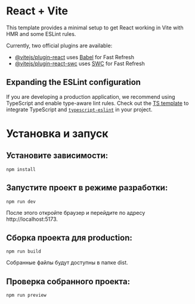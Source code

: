 # React + Vite

This template provides a minimal setup to get React working in Vite with HMR and some ESLint rules.

Currently, two official plugins are available:

- [@vitejs/plugin-react](https://github.com/vitejs/vite-plugin-react/blob/main/packages/plugin-react/README.md) uses [Babel](https://babeljs.io/) for Fast Refresh
- [@vitejs/plugin-react-swc](https://github.com/vitejs/vite-plugin-react-swc) uses [SWC](https://swc.rs/) for Fast Refresh

## Expanding the ESLint configuration

If you are developing a production application, we recommend using TypeScript and enable type-aware lint rules. Check out the [TS template](https://github.com/vitejs/vite/tree/main/packages/create-vite/template-react-ts) to integrate TypeScript and [`typescript-eslint`](https://typescript-eslint.io) in your project.
# Установка и запуск
## Установите зависимости:
`npm install`

## Запустите проект в режиме разработки:
`npm run dev`

После этого откройте браузер и перейдите по адресу http://localhost:5173.

## Сборка проекта для production:
`npm run build`

Собранные файлы будут доступны в папке dist.

## Проверка собранного проекта:
`npm run preview`
